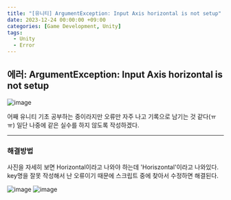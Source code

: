 ```yaml
---
title: "[유니티] ArgumentException: Input Axis horizontal is not setup"
date: 2023-12-24 00:00:00 +09:00
categories: [Game Development, Unity]
tags:
  - Unity
  - Error
---
```

## **에러: ArgumentException: Input Axis horizontal is not setup**

![image](https://github.com/doyeonghyun/doyeonghyun.github.io/assets/68155575/abb90e1d-dddb-4513-9064-e1c014d4984e)

어째 유니티 기초 공부하는 중이라지만 오류만 자주 나고 기록으로 남기는 것 같다(ㅠㅠ) 일단 나중에 같은 실수를 하지 않도록 작성하겠다.

***

### 해결방법

사진을 자세히 보면 Horizontal이라고 나와야 하는데 'Horiszontal'이라고 나와있다. 
key명을 잘못 작성해서 난 오류이기 때문에 스크립트 중에 찾아서 수정하면 해결된다.

![image](https://github.com/doyeonghyun/doyeonghyun.github.io/assets/68155575/ca7792ed-52e3-4b96-8c30-5f8620100d9b)
![image](https://github.com/doyeonghyun/doyeonghyun.github.io/assets/68155575/1c705195-277a-475c-a2f2-5504d50a1b3b)
